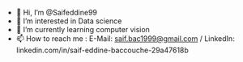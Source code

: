 - 👋 Hi, I’m @Saifeddine99
- 👀 I’m interested in Data science
- 🌱 I’m currently learning computer vision
- 📫 How to reach me : E-Mail: saif.bac1999@gmail.com / LinkedIn: linkedin.com/in/saif-eddine-baccouche-29a47618b

<!---
Saifeddine99/Saifeddine99 is a ✨ special ✨ repository because its `README.md` (this file) appears on your GitHub profile.
You can click the Preview link to take a look at your changes.
--->
